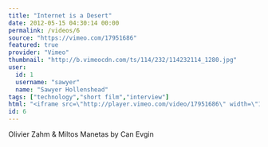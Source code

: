 ```yaml
---
title: "Internet is a Desert"
date: 2012-05-15 04:30:14 00:00
permalink: /videos/6
source: "https://vimeo.com/17951686"
featured: true
provider: "Vimeo"
thumbnail: "http://b.vimeocdn.com/ts/114/232/114232114_1280.jpg"
user:
  id: 1
  username: "sawyer"
  name: "Sawyer Hollenshead"
tags: ["technology","short film","interview"]
html: "<iframe src=\"http://player.vimeo.com/video/17951686\" width=\"1280\" height=\"720\" frameborder=\"0\" webkitAllowFullScreen mozallowfullscreen allowFullScreen></iframe>"
id: 6
---
```


Olivier Zahm & Miltos Manetas by Can Evgin